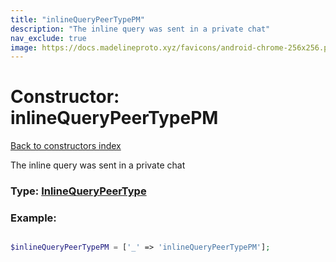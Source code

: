 ```yaml
---
title: "inlineQueryPeerTypePM"
description: "The inline query was sent in a private chat"
nav_exclude: true
image: https://docs.madelineproto.xyz/favicons/android-chrome-256x256.png
---
```

# Constructor: inlineQueryPeerTypePM  
[Back to constructors index](/API_docs/constructors/index.html)



The inline query was sent in a private chat




### Type: [InlineQueryPeerType](/API_docs/types/InlineQueryPeerType.html)


### Example:

```php

$inlineQueryPeerTypePM = ['_' => 'inlineQueryPeerTypePM'];
```  
